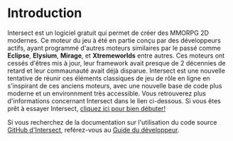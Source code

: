 # Introduction
Intersect est un logiciel gratuit qui permet de créer des MMORPG 2D modernes. Ce moteur du jeu à été en partie conçu par des développeurs actifs, ayant programmé d'autres moteurs similaires par le passé comme **Eclipse**, **Elysium**, **Mirage**, et **Xtremeworlds** entre autres. Ces moteurs ont cessés d'êtres mis à jour, leur framework avait presque de 2 décennies de retard et leur commaunauté avait déjà disparue. Intersect est une nouvelle tentative de réunir ces éléments classiques de jeu de rôle en ligne en s'inspirant de ces anciens moteurs, avec une nouvelle base de code plus moderne et un environnment très accessible. Vous retrouverez plus d'informations concernant Intersect dans le lien ci-dessous. Si vous êtes prêt à essayer Intersect, [cliquez ici pour bien débuter!](./start/download.md)

Si vous recherchez de la documentation sur l'utilisation du code source [GitHub d'Intersect](https://github.com/AscensionGameDev/Intersect-Engine), reférez-vous au [Guide du développeur](./developer/).
